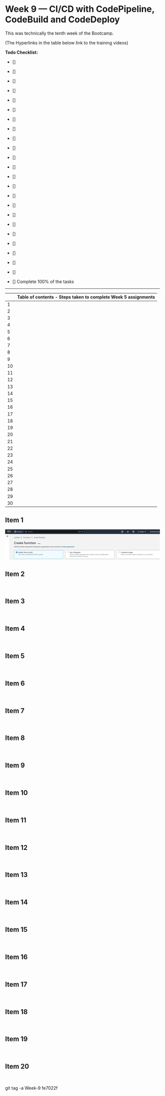 # Week 9 — CI/CD with CodePipeline, CodeBuild and CodeDeploy
This was technically the tenth week of the Bootcamp. 

(The Hyperlinks in the table below link to the training videos)

**Todo Checklist:**
- [] []()
- [] []()
- [] []()
- [] []()
- [] []()
- [] []()
- [] []()
- [] []()
- [] []()
- [] []()
- [] []()
- [] []()
- [] []()
- [] []()
- [] []()
- [] []()
- [] []()
- [] []()
- [] []()
- [] []()
- [] []()
- [] []()
- [] []()

- [] Complete 100% of the tasks

<hr/>


|    | Table of contents - Steps taken to complete Week 5 assignments                                                                                                                                                                         |
|----|-------------------------------------------------------------------------------------------------------------------------------------------------------------------------------------------|
| 1  | []()                                  |
| 2  | []()                                  |
| 3  | []()                                  |
| 4  | []()                                  |
| 5  | []()                                  |
| 6  | []()                                  |
| 7  | []()                                  |
| 8  | []()                                  |
| 9  | []()                                  |
| 10 | []()                                  |
| 11 | []()                                  |
| 12 | []()                                  |
| 13 | []()                                  |
| 14 | []()                                  |
| 15 | []()                                  |
| 16 | []()                                  |
| 17 | []()                                  |
| 18 | []()                                  |
| 19 | []()                                  |
| 20 | []()                                  |
| 21 | []()                                  |
| 22 | []()                                  |
| 23 | []()                                  |
| 24 | []()                                  |
| 25 | []()                                  |
| 26 | []()                                  |
| 27 | []()                                  |
| 28 | []()                                  |
| 29 | []()                                  |
| 30 | []()                                  |
                                                                                                                               

## Item 1
![Item 1](https://github.com/Stevecmd/aws-bootcamp-cruddur-2023/blob/main/journal/Week%204/Lambda%20setup%201.JPG)

## Item 2
![]()

## Item 3
![]()

## Item 4
![]()

## Item 5
![]()

## Item 6
![]()

## Item 7
![]()

## Item 8
![]()

## Item 9
![]()

## Item 10
![]()

## Item 11
![]()

## Item 12
![]()

## Item 13
![]()

## Item 14
![]()

## Item 15
![]()

## Item 16
![]()

## Item 17
![]()

## Item 18
![]()

## Item 19
![]()

## Item 20
![]()

git tag -a Week-9 fe7022f